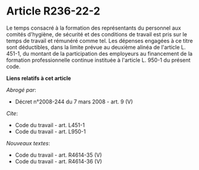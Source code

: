 # Article R236-22-2

Le temps consacré à la formation des représentants du personnel aux comités d'hygiène, de sécurité et des conditions de
travail est pris sur le temps de travail et rémunéré comme tel. Les dépenses engagées à ce titre sont déductibles, dans la
limite prévue au deuxième alinéa de l'article L. 451-1, du montant de la participation des employeurs au financement de la
formation professionnelle continue instituée à l'article L. 950-1 du présent code.

**Liens relatifs à cet article**

_Abrogé par_:

  - Décret n°2008-244 du 7 mars 2008 - art. 9 (V)

_Cite_:

  - Code du travail - art. L451-1
  - Code du travail - art. L950-1

_Nouveaux textes_:

  - Code du travail - art. R4614-35 (V)
  - Code du travail - art. R4614-36 (V)
